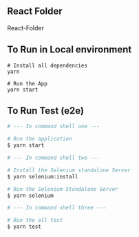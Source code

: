 React Folder
-----------------------
React-Folder

## To Run in Local environment
````
# Install all dependencies
yarn

# Run the App
yarn start
````

## To Run Test (e2e)

```bash
# --- In command shell one ---

# Run the application
$ yarn start
```

```bash
# --- In command shell two ---

# Install the Selenium standalone Server
$ yarn selenium:install

# Run the Selenium Standalone Server
$ yarn selenium
```

```bash
# --- In command shell three ---

# Run the all test
$ yarn test
```
